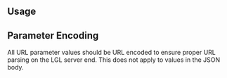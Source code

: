 Usage
-----

Parameter Encoding
------------------

All URL parameter values should be URL encoded to ensure proper URL parsing on the LGL server end. This does not apply to values in the JSON body.

